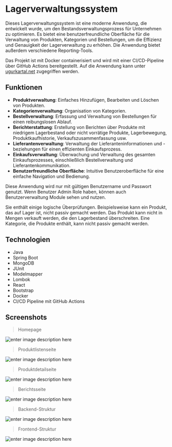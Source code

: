 # Lagerverwaltungssystem

Dieses Lagerverwaltungssystem ist eine moderne Anwendung, die entwickelt wurde, um den Bestandsverwaltungsprozess für Unternehmen zu optimieren. Es bietet eine benutzerfreundliche Oberfläche für die Verwaltung von Produkten, Kategorien und Bestellungen, um die Effizienz und Genauigkeit der Lagerverwaltung zu erhöhen. Die Anwendung bietet außerdem verschiedene Reporting-Tools.

Das Projekt ist mit Docker containerisiert und wird mit einer CI/CD-Pipeline über GitHub Actions bereitgestellt. Auf die Anwendung kann unter [ugurkartal.net](https://ugurkartal.net/) zugegriffen werden.

## Funktionen

-   **Produktverwaltung**: Einfaches Hinzufügen, Bearbeiten und Löschen von Produkten.
-   **Kategorienverwaltung**: Organisation von Kategorien.
-   **Bestellverwaltung**: Erfassung und Verwaltung von Bestellungen für einen reibungslosen Ablauf.
-   **Berichterstattung**: Erstellung von Berichten über Produkte mit niedrigem Lagerbestand oder nicht vorrätige Produkte, Lagerbewegung, Produktkaufhistorie, Verkaufszusammenfassung usw.
-   **Lieferantenverwaltung**: Verwaltung der Lieferanteninformationen und -beziehungen für einen effizienten Einkaufsprozess.
-   **Einkaufsverwaltung**: Überwachung und Verwaltung des gesamten Einkaufsprozesses, einschließlich Bestellverwaltung und Lieferantenkommunikation.
-   **Benutzerfreundliche Oberfläche**: Intuitive Benutzeroberfläche für eine einfache Navigation und Bedienung.

Diese Anwendung wird nur mit gültigen Benutzername und Passwort genutzt. Wenn Benutzer Admin Role haben, können auch Benutzerverwaltung Module sehen und nutzen.

Sie enthält einige logische Überprüfungen. Beispielsweise kann ein Produkt, das auf Lager ist, nicht passiv gemacht werden. Das Produkt kann nicht in Mengen verkauft werden, die den Lagerbestand überschreiten. Eine Kategorie, die Produkte enthält, kann nicht passiv gemacht werden.

## Technologien

- Java
- Spring Boot
- MongoDB
- JUnit
- Modelmapper
- Lombok
- React
- Bootstrap
- Docker
- CI/CD Pipeline mit GitHub Actions

## Screenshots

> Homepage

![enter image description here](https://github.com/uurkrtl/Capstone-Warehouse-Management-System/assets/52300746/e7b8c802-1d7f-4f2f-97cc-901bf3e79fdb)

> Produktlistenseite

![enter image description here](https://github.com/uurkrtl/Capstone-Warehouse-Management-System/assets/52300746/0d849a29-ae94-426b-861e-e39a0562677a)

> Produktdetailseite

![enter image description here](https://github.com/uurkrtl/Capstone-Warehouse-Management-System/assets/52300746/5660da01-75f0-4019-ad96-01fb017b3523)

> Berichtsseite

![enter image description here](https://github.com/uurkrtl/Capstone-Warehouse-Management-System/assets/52300746/19138ab4-5265-4c7b-aad2-e291146dbe46)

> Backend-Struktur

![enter image description here](https://github.com/uurkrtl/Capstone-Warehouse-Management-System/assets/52300746/2cde1b6e-8186-44e0-b37e-d0feebe7d6c2)

> Frontend-Struktur

![enter image description here](https://github.com/uurkrtl/Capstone-Warehouse-Management-System/assets/52300746/f37e71b3-f19c-40e2-9504-cca1b8e860d4)